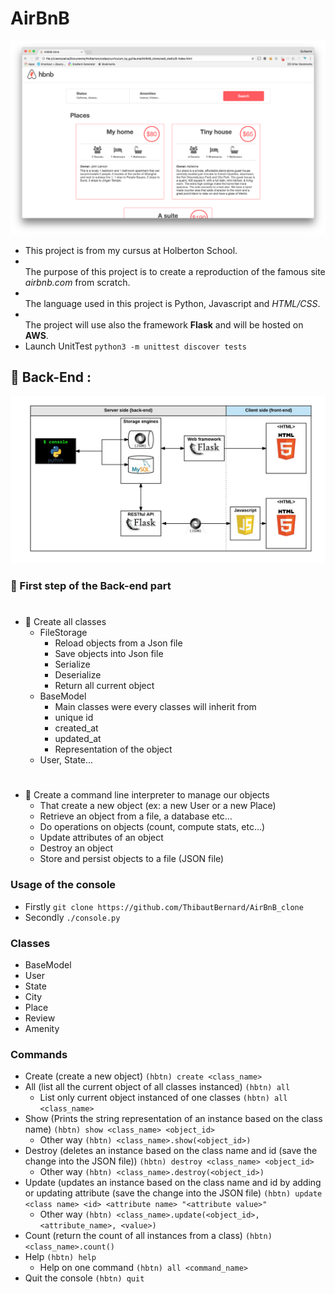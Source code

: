 # AirBnB 
![](https://github.com/ThibautBernard/AirBnB_clone/blob/main/img_repo/fe2e3e7701dec72ce612472dab9bb55fe0e9f6d4.png)
* This project is from my cursus at Holberton School. 
* <br> The purpose of this project is to create a reproduction of the famous site *airbnb.com* from scratch.
* <br> The language used in this project is Python, Javascript and *HTML/CSS*.
* <br> The project will use also the framework **Flask** and will be hosted on **AWS**.
* Launch UnitTest ``` python3 -m unittest discover tests ```

## :large_blue_circle: Back-End : 
![](https://github.com/ThibautBernard/AirBnB_clone/blob/main/img_repo/d2d06462824fab5846f3.png)
### :pushpin: First step of the Back-end part
#
* :large_blue_diamond: Create all classes
  * FileStorage 
    * Reload objects from a Json file
    * Save objects into Json file
    * Serialize
    * Deserialize
    * Return all current object
  * BaseModel
    * Main classes were every classes will inherit from
    * unique id
    * created_at
    * updated_at
    * Representation of the object
  * User, State...
#
* :large_blue_diamond: Create a command line interpreter to manage our objects 
  * That create a new object (ex: a new User or a new Place)
  * Retrieve an object from a file, a database etc…
  * Do operations on objects (count, compute stats, etc…)
  * Update attributes of an object
  * Destroy an object
  * Store and persist objects to a file (JSON file)



### Usage of the console
* Firstly ``` git clone https://github.com/ThibautBernard/AirBnB_clone ```
* Secondly ``` ./console.py ```
### Classes 
* BaseModel
* User
* State
* City
* Place
* Review 
* Amenity
### Commands 
* Create (create a new object) ``` (hbtn) create <class_name> ```
* All (list all the current object of all classes instanced) ``` (hbtn) all ```
  * List only current object instanced of one classes ``` (hbtn) all <class_name> ```
* Show (Prints the string representation of an instance based on the class name) ``` (hbtn) show <class_name> <object_id> ```
  * Other way ``` (hbtn) <class_name>.show(<object_id>) ```
* Destroy (deletes an instance based on the class name and id (save the change into the JSON file)) ``` (hbtn) destroy <class_name> <object_id> ```
  * Other way ``` (hbtn) <class_name>.destroy(<object_id>) ```
* Update (updates an instance based on the class name and id by adding or updating attribute (save the change into the JSON file) ``` (hbtn) update <class name> <id> <attribute name> "<attribute value>" ```
  * Other way ``` (hbtn) <class_name>.update(<object_id>, <attribute_name>, <value>) ```
* Count (return the count of all instances from a class) ``` (hbtn) <class_name>.count() ```
* Help ``` (hbtn) help ```
  * Help on one command ``` (hbtn) all <command_name> ```
* Quit the console ``` (hbtn) quit ```

